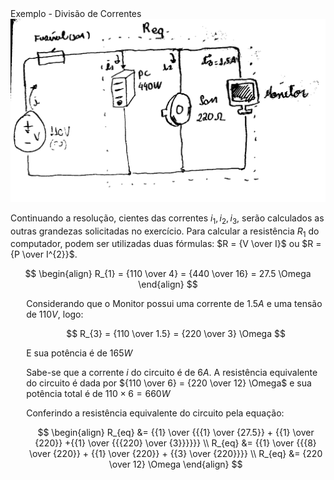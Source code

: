 <div class="cabecalho large">
Exemplo - Divisão de Correntes
</div>
<div class="two-columns-50-50" style="top: 20%;">
<div class="regular" >

<center>
    <img src='img/circuito-exemplo-divisao-correntes.png' class='transparent' >
</center>

Continuando a resolução, cientes das correntes $i_{1}, i_{2}, i_{3}$, serão calculados as outras grandezas solicitadas no exercício. Para calcular a resistência $R_{1}$ do computador, podem ser utilizadas duas fórmulas: $R = {V \over I}$ ou $R = {P \over I^{2}}$.

$$
\begin{align}
R_{1} = {110 \over 4} = {440 \over 16} = 27.5 \Omega
\end{align}
$$

</div>
<div class="regular" style="margin-left: 5%;">

Considerando que o Monitor possui uma corrente de $1.5A$ e uma tensão de $110V$, logo:

$$
R_{3} = {110 \over 1.5} = {220 \over 3} \Omega
$$

E sua potência é de $165W$

Sabe-se que a corrente $i$ do circuito é de $6A$. A resistência equivalente do circuito é dada por ${110 \over 6} = {220 \over 12} \Omega$ e sua potência total é de $110 \times 6 = 660 W$

Conferindo a resistência equivalente do circuito pela equação:

<div class="small">

$$
\begin{align}
R_{eq} &= {{1} \over {{{1} \over {27.5}} + {{1} \over {220}} +{{1} \over {{{220} \over {3}}}}}} \\
R_{eq} &= {{1} \over {{{8} \over {220}} + {{1} \over {220}} + {{3} \over {220}}}} \\
R_{eq} &= {220 \over 12} \Omega
\end{align}
$$

</div>

</div>
</div>
